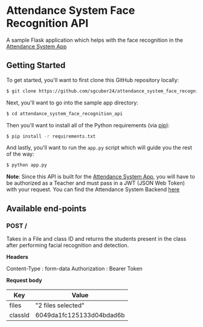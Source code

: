 # Attendance System Face Recognition API

A sample Flask application which helps with the face recognition in the [Attendance System App](https://github.com/sgcuber24/attendance_system_app)  


## Getting Started

To get started, you'll want to first clone this GitHub repository locally:

```bash
$ git clone https://github.com/sgcuber24/attendance_system_face_recognition_api.git
```

Next, you'll want to go into the sample app directory:

```bash
$ cd attendance_system_face_recognition_api
```

Then you'll want to install all of the Python requirements (via
[pip](http://pip.readthedocs.org/en/latest/)):

```bash
$ pip install -r requirements.txt
```

And lastly, you'll want to run the `app.py` script which will guide you
the rest of the way:

```bash
$ python app.py
```

**Note**: Since this API is built for the [Attendance System App](https://github.com/sgcuber24/attendance_system_app), you will have to be authorized as a Teacher and must pass in a JWT (JSON Web Token) with your request. You can find the Attendance System Backend [here](https://github.com/Josh551/attendance-system-backend)


## Available end-points


### POST /

Takes in a File and class ID and returns the students present in the class after performing facial recognition and detection. 

**Headers**

Content-Type : form-data
Authorization : Bearer Token

**Request body**

| Key | Value |
| ------------- | ------------- |
| files  | "2 files selected" |
| classId  | 6049da1fc125133d04bdad6b |
